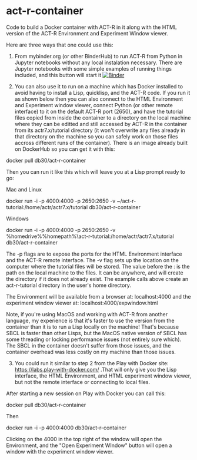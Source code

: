 # act-r-container
Code to build a Docker container with ACT-R in it along with the HTML version of the ACT-R Environment and Experiment Window viewer.

Here are three ways that one could use this:

1) From mybinder.org (or other BinderHub) to run ACT-R from Python in Jupyter notebooks without any local instalation necessary.
There are Jupyter notebooks with some simple examples of running things included, and this button will start it [![Binder](https://mybinder.org/badge_logo.svg)](https://mybinder.org/v2/gh/db30/act-r-container/main?filepath=simple.ipynb)

2) You can also use it to run on a machine which has Docker installed to avoid having to install a Lisp, quicklisp, and the ACT-R code.
If you run it as shown below then you can also connect to the HTML Environment and Experiment window viewer, connect Python (or other remote interface) to it on the default ACT-R port (2650), and have the tutorial files copied from inside the container to a directory on the local machine where they can be editted and still accessed by ACT-R in the container from its actr7.x/tutorial directory (it won't overwrite any files already in that directory on the machine so you can safely work on those files accross different runs of the container).
There is an image already built on DockerHub so you can get it with this:

docker pull db30/act-r-container

Then you can run it like this which will leave you at a Lisp prompt ready to go:

Mac and Linux

docker run -i -p 4000:4000 -p 2650:2650 -v ~/act-r-tutorial:/home/actr/actr7.x/tutorial db30/act-r-container

Windows

docker run -i -p 4000:4000 -p 2650:2650 -v %homedrive%%homepath%\act-r-tutorial:/home/actr/actr7.x/tutorial db30/act-r-container

The -p flags are to expose the ports for the HTML Environment interface and the ACT-R remote interface.  The -v flag sets up the location on the computer where the tutorial files will be stored.  The value before the : is the path on the local machine to the files.  It can be anywhere, and will create the directory if it does not already exist.  The example calls above create an act-r-tutorial directory in the user's home directory.

The Environment will be available from a browser at: localhost:4000 and the experiment window viewer at: localhost:4000/expwindow.html

Note, if you're using MacOS and working with ACT-R from another language, my experience is that it's faster to use the version from the container than it is to run a Lisp locally on the machine!  That's because SBCL is faster than other Lisps, but the MacOS native version of SBCL has some threading or locking performance issues (not entirely sure which).  The SBCL in the container doesn't suffer from those issues, and the container overhead was less costly on my machine than those issues.

3) You could run it similar to step 2 from the Play with Docker site: https://labs.play-with-docker.com/ .That will only give you the Lisp interface, the HTML Environment, and HTML experiment window viewer, but not the remote interface or connecting to local files.

After starting a new session on Play with Docker you can call this:

docker pull db30/act-r-container

Then

docker run -i -p 4000:4000 db30/act-r-container 

Clicking on the 4000 in the top right of the window will open the Environment, and the "Open Experiment WIndow" button will open a window with the experiment window viewer.
